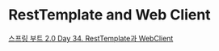 # RestTemplate and Web Client

[스프링 부트 2.0 Day 34. RestTemplate과 WebClient](https://www.youtube.com/watch?v=a4Hiz3pqizg&t=1738s)
